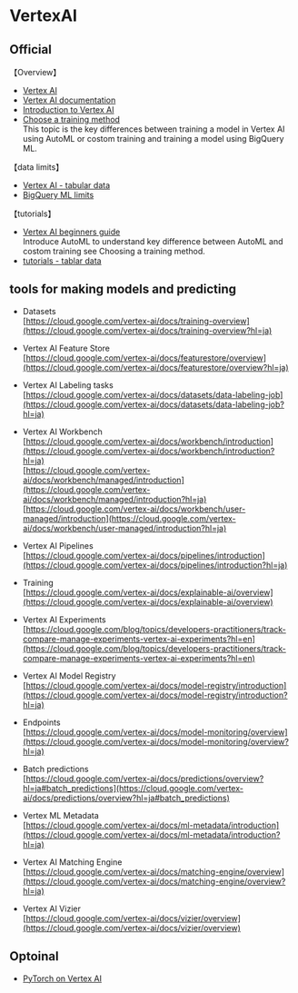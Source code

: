 # VertexAI
## Official
【Overview】
- [Vertex AI](https://cloud.google.com/vertex-ai)<br>
- [Vertex AI documentation](https://cloud.google.com/vertex-ai/docs?_ga=2.145498548.-12271582.1654921093&_gac=1.220682730.1670807448.Cj0KCQiAnNacBhDvARIsABnDa6_gn_7TK94_Dwe9tPXPjGN581neOQ_JGYKSBfRyBTMet62gsZO8RZQaAtJAEALw_wcB)
- [Introduction to Vertex AI](https://cloud.google.com/vertex-ai/docs/start/introduction-unified-platform)<br>
- [Choose a training method](https://cloud.google.com/vertex-ai/docs/start/training-methods)<br>
This topic is the key differences between training a model in Vertex AI using AutoML or costom training and training a model using BigQuery ML.<br>

【data limits】<br>
- [Vertex AI - tabular data](https://cloud.google.com/vertex-ai/docs/training-overview#tabular_data)
- [BigQuery ML limits](https://cloud.google.com/bigquery-ml/quotas)

【tutorials】
- [Vertex AI beginners guide](https://cloud.google.com/vertex-ai/docs/beginner/beginners-guide#tabular_1)<br>
Introduce AutoML to understand key difference between AutoML and costom training see Choosing a training method.<br>
- [tutorials - tablar data](https://cloud.google.com/vertex-ai/docs/tutorials/tabular-automl)<br>

## tools for making models and predicting
- Datasets<br>
[https://cloud.google.com/vertex-ai/docs/training-overview](https://cloud.google.com/vertex-ai/docs/training-overview?hl=ja)<br>

- Vertex AI Feature Store<br>
[https://cloud.google.com/vertex-ai/docs/featurestore/overview](https://cloud.google.com/vertex-ai/docs/featurestore/overview?hl=ja)<br>

- Vertex AI Labeling tasks<br>
[https://cloud.google.com/vertex-ai/docs/datasets/data-labeling-job](https://cloud.google.com/vertex-ai/docs/datasets/data-labeling-job?hl=ja)

- Vertex AI Workbench<br>
[https://cloud.google.com/vertex-ai/docs/workbench/introduction](https://cloud.google.com/vertex-ai/docs/workbench/introduction?hl=ja)<br>
[https://cloud.google.com/vertex-ai/docs/workbench/managed/introduction](https://cloud.google.com/vertex-ai/docs/workbench/managed/introduction?hl=ja)<br>
[https://cloud.google.com/vertex-ai/docs/workbench/user-managed/introduction](https://cloud.google.com/vertex-ai/docs/workbench/user-managed/introduction?hl=ja)<br>

- Vertex AI Pipelines<br>
[https://cloud.google.com/vertex-ai/docs/pipelines/introduction](https://cloud.google.com/vertex-ai/docs/pipelines/introduction?hl=ja)<br>

- Training<br>
[https://cloud.google.com/vertex-ai/docs/explainable-ai/overview](https://cloud.google.com/vertex-ai/docs/explainable-ai/overview)<br>

- Vertex AI Experiments<br>
[https://cloud.google.com/blog/topics/developers-practitioners/track-compare-manage-experiments-vertex-ai-experiments?hl=en](https://cloud.google.com/blog/topics/developers-practitioners/track-compare-manage-experiments-vertex-ai-experiments?hl=en)<br>

- Vertex AI Model Registry<br>
[https://cloud.google.com/vertex-ai/docs/model-registry/introduction](https://cloud.google.com/vertex-ai/docs/model-registry/introduction?hl=ja)<br>

- Endpoints<br>
[https://cloud.google.com/vertex-ai/docs/model-monitoring/overview](https://cloud.google.com/vertex-ai/docs/model-monitoring/overview?hl=ja)<br>

- Batch predictions<br>
[https://cloud.google.com/vertex-ai/docs/predictions/overview?hl=ja#batch_predictions](https://cloud.google.com/vertex-ai/docs/predictions/overview?hl=ja#batch_predictions)<br>

- Vertex ML Metadata<br>
[https://cloud.google.com/vertex-ai/docs/ml-metadata/introduction](https://cloud.google.com/vertex-ai/docs/ml-metadata/introduction?hl=ja)<br>

- Vertex AI Matching Engine<br>
[https://cloud.google.com/vertex-ai/docs/matching-engine/overview](https://cloud.google.com/vertex-ai/docs/matching-engine/overview?hl=ja)<br>

- Vertex AI Vizier<br>
[https://cloud.google.com/vertex-ai/docs/vizier/overview](https://cloud.google.com/vertex-ai/docs/vizier/overview)<br>

## Optoinal
- [PyTorch on Vertex AI](https://cloud.google.com/blog/ja/topics/developers-practitioners/pytorch-google-cloud-how-deploy-pytorch-models-vertex-ai)
